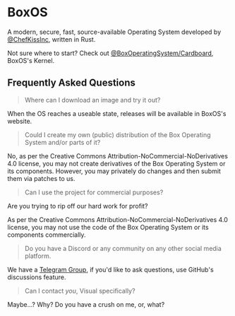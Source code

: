 # BoxOS

A modern, secure, fast, source-available Operating System developed by [@ChefKissInc](https://github.com/ChefKissInc), written in Rust.

Not sure where to start? Check out [@BoxOperatingSystem/Cardboard](https://github.com/BoxOperatingSystem/Cardboard), BoxOS's Kernel.

## Frequently Asked Questions

> Where can I download an image and try it out?

When the OS reaches a useable state, releases will be available in BoxOS's website.

> Could I create my own (public) distribution of the Box Operating System and/or parts of it?

No, as per the Creative Commons Attribution-NoCommercial-NoDerivatives 4.0 license, you may not create derivatives of the Box Operating System or its components. However, you may privately do changes and then submit them via patches to us.

> Can I use the project for commercial purposes?

Are you trying to rip off our hard work for profit?

As per the Creative Commons Attribution-NoCommercial-NoDerivatives 4.0 license, you may not use the code of the Box Operating System or its components commercially.

> Do you have a Discord or any community on any other social media platform.

We have a [Telegram Group](https://t.me/+-N87mVIqHvg4N2E8), if you'd like to ask questions, use GitHub's discussions feature.

> Can I contact *you*, Visual specifically?

Maybe...? Why? Do you have a crush on me, or, what?
